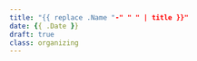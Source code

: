 ```yaml
---
title: "{{ replace .Name "-" " " | title }}"
date: {{ .Date }}
draft: true
class: organizing
---
```


